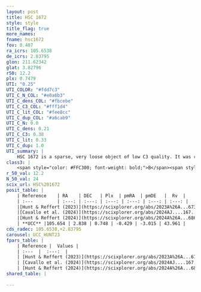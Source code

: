 ```yaml
---
layout: post
title: HSC 1672
style: style
title_flag: true
more_names: 
fname: hsc1672
fov: 0.407
ra_icrs: 105.6538
de_icrs: 2.83795
glon: 211.62342
glat: 3.82796
r50: 12.2
plx: 0.7479
UTI: "0.25"
UTI_COLOR: "#fdd7c3"
UTI_C_N_COL: "#e0a6b3"
UTI_C_dens_COL: "#fbcebe"
UTI_C_C3_COL: "#fff1d4"
UTI_C_lit_COL: "#fee8cc"
UTI_C_dup_COL: "#a6cab9"
UTI_C_N: 0.0
UTI_C_dens: 0.21
UTI_C_C3: 0.38
UTI_C_lit: 0.33
UTI_C_dup: 1.0
UTI_summary: |
    HSC 1672 is a sparse, very loose object of low C3 quality. It was recently reported in the literature.<br><br><span style="color: #99180f; font-weight: bold;">Warning: </span>contains less than 25 stars with <i>P>0.5</i> estimated.
class3: |
    <span style="color: #FFC300; font-weight: bold;">B</span><span style="color: red; font-weight: bold;">C</span>
r_50_val: 12.2
N_50_val: 24
scix_url: HSC%201672
posit_table: |
    | Reference    | RA    | DEC   | Plx  | pmRA  | pmDE   |  Rv  |
    | :---         | :---: | :---: | :---: | :---: | :---: | :---: |
    |[Hunt & Reffert (2023)](https://scixplorer.org/abs/2023A%26A...673A.114H) | 105.703 | 2.818 | 0.744 | -0.496 | -2.989 | 43.965 |
    |[Cavallo et al. (2024)](https://scixplorer.org/abs/2024AJ....167...12C) | 105.654 | 2.945 | 0.745 | -- | -- | -- |
    |[Hunt & Reffert (2024)](https://scixplorer.org/abs/2024A%26A...686A..42H) | 105.703 | 2.818 | 0.744 | -0.496 | -2.989 | 43.965 |
    | **UCC** |105.654 | 2.838 | 0.748 | -0.429 | -3.015 | 43.961 | 
cds_radec: 105.6538,+2.83795
carousel: UCC_HUNT23
fpars_table: |
    | Reference |  Values |
    | :---  |  :---:  |
    | [Hunt & Reffert (2023)](https://scixplorer.org/abs/2023A%26A...673A.114H) | `AV50=0.256, diffAV50=0.392, MOD50=10.509, logAge50=8.423` |
    | [Cavallo et al. (2024)](https://scixplorer.org/abs/2024AJ....167...12C) | `AV50=0.67, dMod50=10.74, logAge50=8.29, [Fe/H]50=0.28` |
    | [Hunt & Reffert (2024)](https://scixplorer.org/abs/2024A%26A...686A..42H) | `MassJ=55.5835` |
shared_table: |
    
---
```

